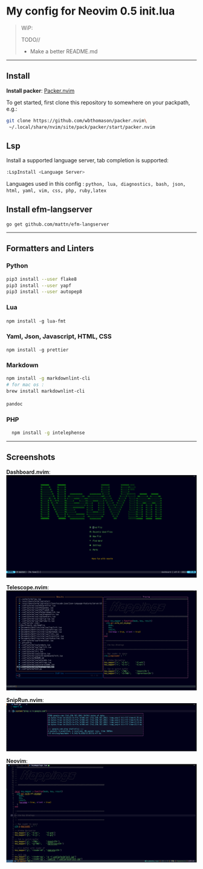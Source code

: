 # My config for Neovim 0.5 init.lua

> WiP:
>
> TODO//
>
> - Make a better README.md 
------------------------------------------------------------------------

## Install

**Install packer**:
[Packer.nvim](https://github.com/wbthomason/packer.nvim)

To get started, first clone this repository to somewhere on your
packpath, e.g.:

``` bash
git clone https://github.com/wbthomason/packer.nvim\
 ~/.local/share/nvim/site/pack/packer/start/packer.nvim
```

## Lsp

Install a supported language server, tab completion is supported:

``` bash
:LspInstall <Language Server>
```

Languages used in this config :
`python, lua, diagnostics, bash, json, html, yaml, vim, css, php, ruby,latex`

## Install efm-langserver

`go get github.com/mattn/efm-langserver`

------------------------------------------------------------------------

## Formatters and Linters

### Python

``` bash
pip3 install --user flake8
pip3 install --user yapf
pip3 install --user autopep8
```

### Lua

`npm install -g lua-fmt`

### Yaml, Json, Javascript, HTML, CSS

`npm install -g prettier`

### Markdown

``` bash
npm install -g markdownlint-cli
# for mac os :
brew install markdownlint-cli

pandoc
```

### PHP

``` bash
  npm install -g intelephense
```

------------------------------------------------------------------------

## Screenshots

**Dashboard.nvim**:
[![Dashboard](lua/nvim-dashboard/dashboard.png)](lua/nvim-dashboard/dashboard.png)

**Telescope.nvim**:
[![Telescope](lua/nvim-telescope/telescope.png)](lua/nvim-telescope/telescope.png)

**SnipRun.nvim**:
[![SnipRun](lua/nvim-sniprun/SnipRun_float.png)](lua/nvim-sniprun/SnipRun_float.png)

**Neovim**:
[![screen-shot](screenshot.png)](screenshot.png)
